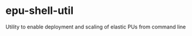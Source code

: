 epu-shell-util
==============

Utility to enable deployment and scaling of elastic PUs from command line
